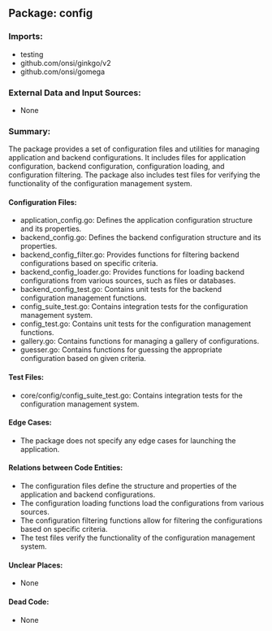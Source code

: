 ## Package: config

### Imports:
- testing
- github.com/onsi/ginkgo/v2
- github.com/onsi/gomega

### External Data and Input Sources:
- None

### Summary:
The package provides a set of configuration files and utilities for managing application and backend configurations. It includes files for application configuration, backend configuration, configuration loading, and configuration filtering. The package also includes test files for verifying the functionality of the configuration management system.

#### Configuration Files:
- application_config.go: Defines the application configuration structure and its properties.
- backend_config.go: Defines the backend configuration structure and its properties.
- backend_config_filter.go: Provides functions for filtering backend configurations based on specific criteria.
- backend_config_loader.go: Provides functions for loading backend configurations from various sources, such as files or databases.
- backend_config_test.go: Contains unit tests for the backend configuration management functions.
- config_suite_test.go: Contains integration tests for the configuration management system.
- config_test.go: Contains unit tests for the configuration management functions.
- gallery.go: Contains functions for managing a gallery of configurations.
- guesser.go: Contains functions for guessing the appropriate configuration based on given criteria.

#### Test Files:
- core/config/config_suite_test.go: Contains integration tests for the configuration management system.

#### Edge Cases:
- The package does not specify any edge cases for launching the application.

#### Relations between Code Entities:
- The configuration files define the structure and properties of the application and backend configurations.
- The configuration loading functions load the configurations from various sources.
- The configuration filtering functions allow for filtering the configurations based on specific criteria.
- The test files verify the functionality of the configuration management system.

#### Unclear Places:
- None

#### Dead Code:
- None

